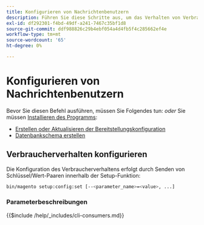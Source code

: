 ```yaml
---
title: Konfigurieren von Nachrichtenbenutzern
description: Führen Sie diese Schritte aus, um das Verhalten von Verbrauchern in der Adobe Commerce-Nachrichtenwarteschlange zu konfigurieren.
exl-id: df292301-f4bd-49df-a241-7467c35bf1d8
source-git-commit: ddf988826c29b4ebf054a4d4fb5f4c285662ef4e
workflow-type: tm+mt
source-wordcount: '65'
ht-degree: 0%

---
```


# Konfigurieren von Nachrichtenbenutzern

Bevor Sie diesen Befehl ausführen, müssen Sie Folgendes tun: *oder* Sie müssen [Installieren des Programms](../advanced.md):

* [Erstellen oder Aktualisieren der Bereitstellungskonfiguration](deployment.md)
* [Datenbankschema erstellen](database.md)

## Verbraucherverhalten konfigurieren

Die Konfiguration des Verbraucherverhaltens erfolgt durch Senden von Schlüssel/Wert-Paaren innerhalb der Setup-Funktion:

```bash
bin/magento setup:config:set [--<parameter_name>=<value>, ...]
```

### Parameterbeschreibungen

{{$include /help/_includes/cli-consumers.md}}
